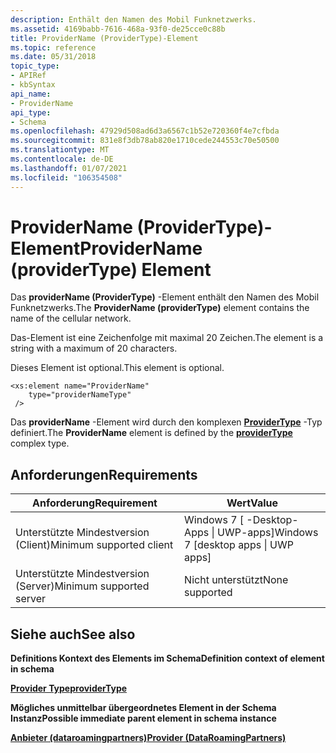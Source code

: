 ```yaml
---
description: Enthält den Namen des Mobil Funknetzwerks.
ms.assetid: 4169babb-7616-468a-93f0-de25cce0c88b
title: ProviderName (ProviderType)-Element
ms.topic: reference
ms.date: 05/31/2018
topic_type:
- APIRef
- kbSyntax
api_name:
- ProviderName
api_type:
- Schema
ms.openlocfilehash: 47929d508ad6d3a6567c1b52e720360f4e7cfbda
ms.sourcegitcommit: 831e8f3db78ab820e1710cede244553c70e50500
ms.translationtype: MT
ms.contentlocale: de-DE
ms.lasthandoff: 01/07/2021
ms.locfileid: "106354508"
---
```

# <a name="providername-providertype-element"></a><span data-ttu-id="30cdd-103">ProviderName (ProviderType)-Element</span><span class="sxs-lookup"><span data-stu-id="30cdd-103">ProviderName (providerType) Element</span></span>

<span data-ttu-id="30cdd-104">Das **providerName (ProviderType)** -Element enthält den Namen des Mobil Funknetzwerks.</span><span class="sxs-lookup"><span data-stu-id="30cdd-104">The **ProviderName (providerType)** element contains the name of the cellular network.</span></span>

<span data-ttu-id="30cdd-105">Das-Element ist eine Zeichenfolge mit maximal 20 Zeichen.</span><span class="sxs-lookup"><span data-stu-id="30cdd-105">The element is a string with a maximum of 20 characters.</span></span>

<span data-ttu-id="30cdd-106">Dieses Element ist optional.</span><span class="sxs-lookup"><span data-stu-id="30cdd-106">This element is optional.</span></span>

``` syntax
<xs:element name="ProviderName"
    type="providerNameType"
 />
```

<span data-ttu-id="30cdd-107">Das **providerName** -Element wird durch den komplexen [**ProviderType**](schema-providertype-complextype.md) -Typ definiert.</span><span class="sxs-lookup"><span data-stu-id="30cdd-107">The **ProviderName** element is defined by the [**providerType**](schema-providertype-complextype.md) complex type.</span></span>

## <a name="requirements"></a><span data-ttu-id="30cdd-108">Anforderungen</span><span class="sxs-lookup"><span data-stu-id="30cdd-108">Requirements</span></span>



| <span data-ttu-id="30cdd-109">Anforderung</span><span class="sxs-lookup"><span data-stu-id="30cdd-109">Requirement</span></span> | <span data-ttu-id="30cdd-110">Wert</span><span class="sxs-lookup"><span data-stu-id="30cdd-110">Value</span></span> |
|-------------------------------------|---------------------------------------------------|
| <span data-ttu-id="30cdd-111">Unterstützte Mindestversion (Client)</span><span class="sxs-lookup"><span data-stu-id="30cdd-111">Minimum supported client</span></span><br/> | <span data-ttu-id="30cdd-112">Windows 7 \[ -Desktop-Apps \| UWP-apps\]</span><span class="sxs-lookup"><span data-stu-id="30cdd-112">Windows 7 \[desktop apps \| UWP apps\]</span></span><br/> |
| <span data-ttu-id="30cdd-113">Unterstützte Mindestversion (Server)</span><span class="sxs-lookup"><span data-stu-id="30cdd-113">Minimum supported server</span></span><br/> | <span data-ttu-id="30cdd-114">Nicht unterstützt</span><span class="sxs-lookup"><span data-stu-id="30cdd-114">None supported</span></span><br/>                         |



## <a name="see-also"></a><span data-ttu-id="30cdd-115">Siehe auch</span><span class="sxs-lookup"><span data-stu-id="30cdd-115">See also</span></span>

<dl> <dt>

<span data-ttu-id="30cdd-116">**Definitions Kontext des Elements im Schema**</span><span class="sxs-lookup"><span data-stu-id="30cdd-116">**Definition context of element in schema**</span></span>
</dt> <dt>

[<span data-ttu-id="30cdd-117">**Provider Type**</span><span class="sxs-lookup"><span data-stu-id="30cdd-117">**providerType**</span></span>](schema-providertype-complextype.md)
</dt> <dt>

<span data-ttu-id="30cdd-118">**Mögliches unmittelbar übergeordnetes Element in der Schema Instanz**</span><span class="sxs-lookup"><span data-stu-id="30cdd-118">**Possible immediate parent element in schema instance**</span></span>
</dt> <dt>

[<span data-ttu-id="30cdd-119">**Anbieter (dataroamingpartners)**</span><span class="sxs-lookup"><span data-stu-id="30cdd-119">**Provider (DataRoamingPartners)**</span></span>](schema-provider-dataroamingpartners-element.md)
</dt> </dl>

 

 




